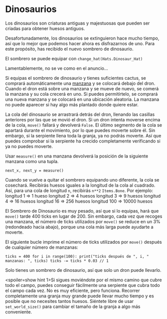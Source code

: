 # Dinosaurios
Los dinosaurios son criaturas antiguas y majestuosas que pueden ser criadas para obtener huesos antiguos.

Desafortunadamente, los dinosaurios se extinguieron hace mucho tiempo, así que lo mejor que podemos hacer ahora es disfrazarnos de uno.
Para este propósito, has recibido el nuevo sombrero de dinosaurio.

El sombrero se puede equipar con
`change_hat(Hats.Dinosaur_Hat)`

Lamentablemente, no se ve como en el anuncio...

Si equipas el sombrero de dinosaurio y tienes suficientes cactus, se comprará automáticamente una [manzana](objects/apple) y se colocará debajo del dron.
Cuando el dron está sobre una manzana y se mueve de nuevo, se comerá la manzana y su cola crecerá en uno. Si puedes permitírtelo, se comprará una nueva manzana y se colocará en una ubicación aleatoria.
La manzana no puede aparecer si hay algo más plantado donde quiere estar.

La cola del dinosaurio se arrastrará detrás del dron, llenando las casillas anteriores por las que se movió el dron. Si un dron intenta moverse encima de la cola, `move()` fallará y devolverá `False`. 
El último segmento de la cola se apartará durante el movimiento, por lo que puedes moverte sobre él. Sin embargo, si la serpiente llena toda la granja, ya no podrás moverte. Así que puedes comprobar si la serpiente ha crecido completamente verificando si ya no puedes moverte.

Usar `measure()` en una manzana devolverá la posición de la siguiente manzana como una tupla.

`next_x, next_y = measure()`

Cuando se vuelve a quitar el sombrero equipando uno diferente, la cola se cosechará.
Recibirás huesos iguales a la longitud de la cola al cuadrado. Así, para una cola de longitud `n`, recibirás `n**2` `Items.Bone`. 
Por ejemplo:
longitud 1 => 1 hueso
longitud 2 => 4 huesos
longitud 3 => 9 huesos
longitud 4 => 16 huesos
longitud 16 => 256 huesos
longitud 100 => 10000 huesos

El Sombrero de Dinosaurio es muy pesado, así que si lo equipas, hará que `move()` tarde 400 ticks en lugar de 200. Sin embargo, cada vez que recoges una manzana, el número de ticks utilizados por `move()` se reduce en un 3% (redondeado hacia abajo), porque una cola más larga puede ayudarte a moverte.

El siguiente bucle imprime el número de ticks utilizados por `move()` después de cualquier número de manzanas:

`ticks = 400
for i in range(100):
    print("ticks después de ", i, " manzanas: ", ticks)
    ticks -= ticks * 0.03 // 1`

Solo tienes un sombrero de dinosaurio, así que solo un dron puede llevarlo.

<spoiler=show hint 1>Si sigues moviéndote por el mismo camino que cubre todo el campo, puedes conseguir fácilmente una serpiente que cubra todo el campo cada vez. No es muy eficiente, pero funciona.
Recorrer completamente una granja muy grande puede llevar mucho tiempo y es posible que no necesites tantos huesos. Siéntete libre de usar `set_world_size()` para cambiar el tamaño de la granja a algo más conveniente.</spoiler>